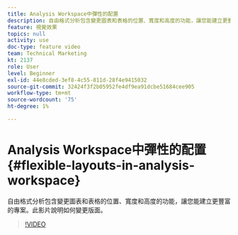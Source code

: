 ```yaml
---
title: Analysis Workspace中彈性的配置
description: 自由格式分析包含變更圖表和表格的位置、寬度和高度的功能，讓您能建立更豐富的專案。 此影片說明如何變更版面。
feature: 視覺效果
topics: null
activity: use
doc-type: feature video
team: Technical Marketing
kt: 2137
role: User
level: Beginner
exl-id: 44e8cded-3ef8-4c55-811d-28f4e9415032
source-git-commit: 32424f3f2b05952fe4df9ea91dcbe51684cee905
workflow-type: tm+mt
source-wordcount: '75'
ht-degree: 1%

---
```


# Analysis Workspace中彈性的配置 {#flexible-layouts-in-analysis-workspace}

 自由格式分析包含變更圖表和表格的位置、寬度和高度的功能，讓您能建立更豐富的專案。此影片說明如何變更版面。

>[!VIDEO](https://video.tv.adobe.com/v/24706/?quality=12)
